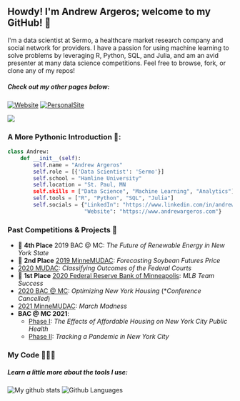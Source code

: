 ## Howdy! I'm Andrew Argeros; welcome to my GitHub! 👋

I'm a data scientist at Sermo, a healthcare market research company and social network for providers. I have a passion for using machine learning to solve problems by leveraging R, Python, SQL, and Julia, and am an avid presenter at many data science competitions. Feel free to browse, fork, or clone any of my repos!

##### *Check out my other pages below:*

[![Website](https://img.shields.io/badge/linkedin-%230077B5.svg?&style=for-the-badge&logo=linkedin&logoColor=white)](https://www.linkedin.com/in/andrewargeros/)
[![PersonalSite](https://img.shields.io/static/v1?label=andrewargeros.com&message=Website&color=789ab7&style=for-the-badge)](https://www.andrewargeros.com)

![](cover_photo.png)

### A More Pythonic Introduction 🐍:

```python
class Andrew:
    def __init__(self):
        self.name = "Andrew Argeros"
        self.role = [{'Data Scientist': 'Sermo'}]
        self.school = "Hamline University"
        self.location = "St. Paul, MN
        self.skills = ["Data Science", "Machine Learning", "Analytics"]
        self.tools = ["R", "Python", "SQL", "Julia"]
        self.socials = {"LinkedIn": "https://www.linkedin.com/in/andrewargeros",
                        "Website": "https://www.andrewargeros.com"}


```

### Past Competitions & Projects 🥼

- 🏅 **4th Place** 2019 BAC @ MC: *The Future of Renewable Energy in New York State*
- 🥈 **2nd Place** [2019 MinneMUDAC](https://www.github.com/andrewargeros/minnemudac): *Forecasting Soybean Futures Price*
- [2020 MUDAC](https://www.github.com/andrewargeros/mudac2020): *Classifying Outcomes of the Federal Courts*
- 🥇 **1st Place** [2020 Federal Reserve Bank of Minneapolis](https://www.github.com/andrewargeros/Federal-Reserve-2020-MLB-Team-Success): *MLB Team Success*
- [2020 BAC @ MC](https://www.github.com/andrewargeros/BAC-MC-2020): *Optimizing New York Housing* (**Conference Cancelled*)
- [2021 MinneMUDAC](https://www.github.com/andrewargeros/minnemudac-2021): *March Madness*
- **BAC @ MC 2021**:
  - [Phase I](https://github.com/andrewargeros/BAC-MC-2021): *The Effects of Affordable Housing on New York City Public Health*
  - [Phase II](https://github.com/andrewargeros/BAC-MC-2021-Phase2): *Tracking a Pandemic in New York City*

### My Code ‍👨🏽‍💻

##### *Learn a little more about the tools I use:*

![My github stats](https://github-readme-stats.vercel.app/api?username=andrewargeros&show_icons=true&theme=react&count_private=True&bg_color=22272e&title_color=489BE9&icon_color=489BE9&hide_border=true&text_color=ADBAC7)
![Github Languages](https://github-readme-stats.vercel.app/api/top-langs/?username=andrewargeros&show_icons=true&layout=compact&theme=react&hide=html&bg_color=22272e&title_color=489BE9&icon_color=489BE9&hide_border=true&text_color=ADBAC7)
 
